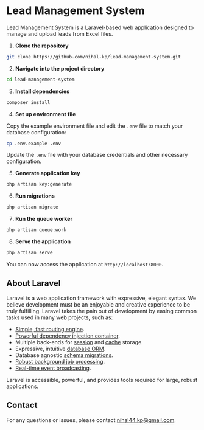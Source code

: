 # Lead Management System

Lead Management System is a Laravel-based web application designed to manage and upload leads from Excel files.

1. **Clone the repository**

```bash
git clone https://github.com/nihal-kp/lead-management-system.git
```

2. **Navigate into the project directory**

```bash
cd lead-management-system
```

3. **Install dependencies**

```bash
composer install
```

4. **Set up environment file**

Copy the example environment file and edit the `.env` file to match your database configuration:

```bash
cp .env.example .env
```

Update the `.env` file with your database credentials and other necessary configuration.

5. **Generate application key**

```bash
php artisan key:generate
```

6. **Run migrations**

```bash
php artisan migrate
```

7. **Run the queue worker**

```bash
php artisan queue:work
```

8. **Serve the application**

```bash
php artisan serve
```

You can now access the application at `http://localhost:8000`.

## About Laravel

Laravel is a web application framework with expressive, elegant syntax. We believe development must be an enjoyable and creative experience to be truly fulfilling. Laravel takes the pain out of development by easing common tasks used in many web projects, such as:

- [Simple, fast routing engine](https://laravel.com/docs/routing).
- [Powerful dependency injection container](https://laravel.com/docs/container).
- Multiple back-ends for [session](https://laravel.com/docs/session) and [cache](https://laravel.com/docs/cache) storage.
- Expressive, intuitive [database ORM](https://laravel.com/docs/eloquent).
- Database agnostic [schema migrations](https://laravel.com/docs/migrations).
- [Robust background job processing](https://laravel.com/docs/queues).
- [Real-time event broadcasting](https://laravel.com/docs/broadcasting).

Laravel is accessible, powerful, and provides tools required for large, robust applications.

## Contact

For any questions or issues, please contact [nihal44.kp@gmail.com](mailto:nihal44.kp@gmail.com).